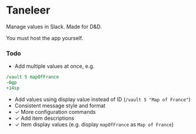 # Taneleer
Manage values in Slack. Made for D&amp;D.

You must host the app yourself.

### Todo
- Add multiple values at once, e.g.
```perl
/vault 5 mapOfFrance
-6gp
+14sp
```
- Add values using display value instead of ID (`/vault 5 "Map of France"`)
- Consistent message style and format
- ✓ More configuration commands
- ✓ Add item descriptions
- ✓ Item display values (e.g. display `mapOfFrance` as `Map of France`)
